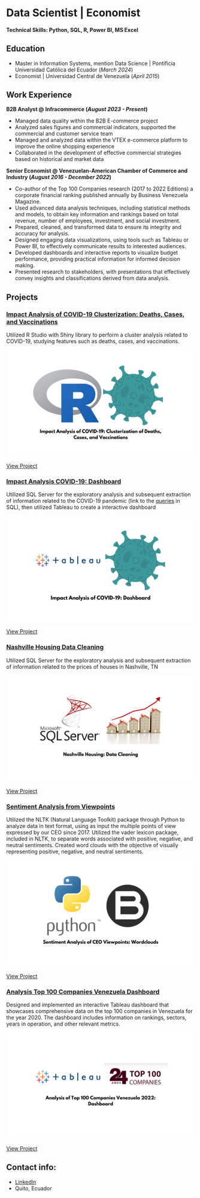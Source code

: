 # Data Scientist | Economist

#### Technical Skills: Python, SQL, R, Power BI, MS Excel

## Education							       		
- Master in Information Systems, mention Data Science	| Pontificia Universidad Católica del Ecuador (_March 2024_)	 			        		
- Economist | Universidad Central de Venezuela  (_April 2015_)

## Work Experience
**B2B Analyst @ Infracommerce (_August 2023 - Present_)**
- Managed data quality within the B2B E-commerce project
- Analyzed sales figures and commercial indicators, supported the commercial and customer service team
- Managed and analyzed data within the VTEX e-commerce platform to improve the online shopping experience
- Collaborated in the development of effective commercial strategies based on historical and market data

**Senior Economist @ Venezuelan-American Chamber of Commerce and Industry (_August 2016 - December 2022_)**
- Co-author of the Top 100 Companies research (2017 to 2022 Editions) a corporate financial ranking published annually by Business Venezuela Magazine.
- Used advanced data analysis techniques, including statistical methods and models, to obtain key information and rankings based on total revenue, number of employees, investment, and social investment.
- Prepared, cleaned, and transformed data to ensure its integrity and accuracy for analysis.
- Designed engaging data visualizations, using tools such as Tableau or Power BI, to effectively communicate results to interested audiences.
- Developed dashboards and interactive reports to visualize budget performance, providing practical information for informed decision making.
- Presented research to stakeholders, with presentations that effectively convey insights and classifications derived from data analysis.

## Projects
### [Impact Analysis of COVID-19 Clusterization: Deaths, Cases, and Vaccinations](https://carlos-aizaga.shinyapps.io/appcovidtarea6/)

Utilized R Studio with Shiny library to perform a cluster analysis related to COVID-19, studying features such as deaths, cases, and vaccinations.

![R](/Assets/R.png)

[View Project](https://carlos-aizaga.shinyapps.io/appcovidtarea6/)

### [Impact Analysis COVID-19: Dashboard](https://public.tableau.com/app/profile/carlos.aizaga/viz/Covid-19DashboardCMAR/Dashboard1)

Utilized SQL Server for the exploratory analysis and subsequent extraction of information related to the COVID-19 pandemic (link to the [queries](https://github.com/caizaga/PortafolioProjects/blob/main/Portfolio%20Project%20SQL%20Server%20EDA.sql) in SQL), then utilized Tableau to create a interactive dashboard

![T1](/Assets/T1.png)

[View Project](https://public.tableau.com/app/profile/carlos.aizaga/viz/Covid-19DashboardCMAR/Dashboard1)

### [Nashville Housing Data Cleaning](https://github.com/caizaga/PortafolioProjects/blob/main/Portfolio%20Project%20SQL%20Server%20Cleaning%20Data.sql)

Utilized SQL Server for the exploratory analysis and subsequent extraction of information related to the prices of houses in Nashville, TN 

![S1](/Assets/S1.png)

[View Project](https://github.com/caizaga/PortafolioProjects/blob/main/Portfolio%20Project%20SQL%20Server%20Cleaning%20Data.sql)

### [Sentiment Analysis from Viewpoints](https://github.com/caizaga/PortafolioProjects/blob/main/Sentiment_Analisys_BV.ipynb)

Utilized the NLTK (Natural Language Toolkit) package through Python to analyze data in text format, using as input the multiple points of view expressed by our CEO since 2017. Utilized the vader lexicon package, included in NLTK, to separate words associated with positive, negative, and neutral sentiments. Created word clouds with the objective of visually representing positive, negative, and neutral sentiments.

![P1](/Assets/P1.png)  

[View Project](https://github.com/caizaga/PortafolioProjects/blob/main/Sentiment_Analisys_BV.ipynb)

### [Analysis Top 100 Companies Venezuela Dashboard](https://public.tableau.com/app/profile/carlos.aizaga/viz/TopCompanies2022/Dashboard1)

Designed and implemented an interactive Tableau dashboard that showcases comprehensive data on the top 100 companies in Venezuela for the year 2020. The dashboard includes information on rankings, sectors, years in operation, and other relevant metrics.

![T2](/Assets/T2.png)  

[View Project](https://public.tableau.com/app/profile/carlos.aizaga/viz/TopCompanies2022/Dashboard1)

## Contact info:
- [LinkedIn](https://www.linkedin.com/in/caizaga/)
- Quito, Ecuador
